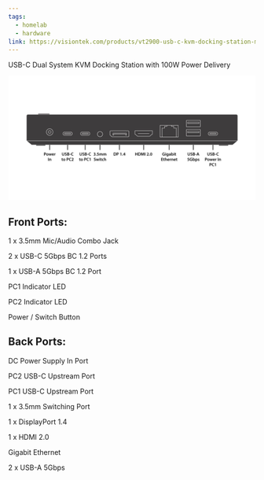 ```yaml
---
tags:
  - homelab
  - hardware
link: https://visiontek.com/products/vt2900-usb-c-kvm-docking-station-multi-display-mst-dock-100w-power-delivery
---
```

USB-C Dual System KVM Docking Station with 100W Power Delivery

![VisionTek V2900 Front](/assets/IMG_4804.webp)

## Front Ports:

1 x 3.5mm Mic/Audio Combo Jack

2 x USB-C 5Gbps BC 1.2 Ports

1 x USB-A 5Gbps BC 1.2 Port

PC1 Indicator LED

PC2 Indicator LED

Power / Switch Button

## Back Ports:

DC Power Supply In Port

PC2 USB-C Upstream Port

PC1 USB-C Upstream Port

1 x 3.5mm Switching Port

1 x DisplayPort 1.4

1 x HDMI 2.0

Gigabit Ethernet

2 x USB-A 5Gbps